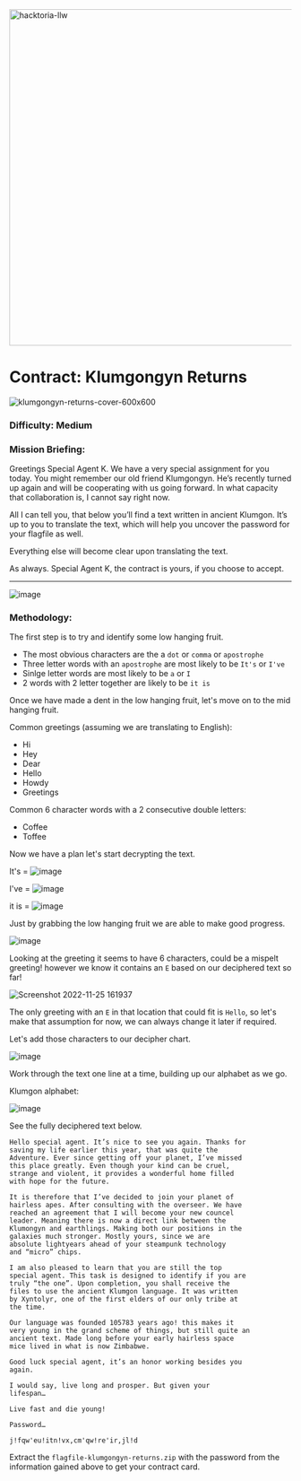 <img width="600" alt="hacktoria-llw" src="https://user-images.githubusercontent.com/117080369/203552008-2d0e0a07-1815-485b-8f3f-ae7ed7258af8.png">

# Contract: Klumgongyn Returns
![klumgongyn-returns-cover-600x600](https://user-images.githubusercontent.com/117080369/204011746-576f7582-5cc2-44cd-8352-0f619c5a5e43.png)

### Difficulty: Medium

### Mission Briefing:
Greetings Special Agent K. We have a very special assignment for you today. You might remember our old friend Klumgongyn. He’s recently turned up again and will be cooperating with us going forward. In what capacity that collaboration is, I cannot say right now.

All I can tell you, that below you’ll find a text written in ancient Klumgon. It’s up to you to translate the text, which will help you uncover the password for your flagfile as well.

Everything else will become clear upon translating the text.

As always. Special Agent K, the contract is yours, if you choose to accept.

---

![image](https://user-images.githubusercontent.com/117080369/204021634-fc0a10b3-5561-413a-9040-0f94d6d1fc02.png)

### Methodology:
The first step is to try and identify some low hanging fruit.
* The most obvious characters are the a `dot` or `comma` or `apostrophe`
* Three letter words with an `apostrophe` are most likely to be `It's` or `I've`
* Sinlge letter words are most likely to be `a` or `I`
* 2 words with 2 letter together are likely to be `it is`

Once we have made a dent in the low hanging fruit, let's move on to the mid hanging fruit.

Common greetings (assuming we are translating to English):
* Hi
* Hey
* Dear
* Hello
* Howdy
* Greetings

Common 6 character words with a 2 consecutive double letters:
* Coffee
* Toffee

Now we have a plan let's start decrypting the text.

It's =
![image](https://user-images.githubusercontent.com/117080369/204021298-8cfcc078-eb18-4eb6-a795-92c4fcdd2f25.png)

I've =
![image](https://user-images.githubusercontent.com/117080369/204021459-a5dbd4d4-5011-4ca4-85fb-496945d22c51.png)

it is =
![image](https://user-images.githubusercontent.com/117080369/204021180-878f5195-4976-46c8-90f9-2c876ffd2519.png)

Just by grabbing the low hanging fruit we are able to make good progress.

![image](https://user-images.githubusercontent.com/117080369/204022345-1b4506e1-11b4-44d4-b6bc-d0754b544f67.png)

Looking at the greeting it seems to have 6 characters, could be a mispelt greeting! however we know it contains an `E` based on our deciphered text so far!

![Screenshot 2022-11-25 161937](https://user-images.githubusercontent.com/117080369/204024331-49ff3ade-e950-4517-bc7f-36cf74ea6b5b.png)

The only greeting with an `E` in that location that could fit is `Hello`, so let's make that assumption for now, we can always change it later if required.

Let's add those characters to our decipher chart.

![image](https://user-images.githubusercontent.com/117080369/204024641-59d350c5-cb58-4cfa-8413-b7459280da0e.png)

Work through the text one line at a time, building up our alphabet as we go.

Klumgon alphabet:

![image](https://user-images.githubusercontent.com/117080369/204028750-3a4cabf9-2201-4ae1-ba5e-2a2e159fbb8c.png)

See the fully deciphered text below.

```
Hello special agent. It’s nice to see you again. Thanks for
saving my life earlier this year, that was quite the
Adventure. Ever since getting off your planet, I’ve missed
this place greatly. Even though your kind can be cruel,
strange and violent, it provides a wonderful home filled
with hope for the future.

It is therefore that I’ve decided to join your planet of
hairless apes. After consulting with the overseer. We have
reached an agreement that I will become your new councel
leader. Meaning there is now a direct link between the
Klumongyn and earthlings. Making both our positions in the
galaxies much stronger. Mostly yours, since we are
absolute lightyears ahead of your steampunk technology
and “micro” chips.

I am also pleased to learn that you are still the top
special agent. This task is designed to identify if you are
truly “the one”. Upon completion, you shall receive the
files to use the ancient Klumgon language. It was written
by Xyntolyr, one of the first elders of our only tribe at
the time.

Our language was founded 105783 years ago! this makes it 
very young in the grand scheme of things, but still quite an
ancient text. Made long before your early hairless space
mice lived in what is now Zimbabwe.

Good luck special agent, it’s an honor working besides you
again.

I would say, live long and prosper. But given your
lifespan…

Live fast and die young!

Password…

j!fqw'eu!itn!vx,cm'qw!re'ir,jl!d
```

Extract the `flagfile-klumgongyn-returns.zip` with the password from the information gained above to get your contract card.
